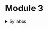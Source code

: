 # Module 3

<details>

<summary>Syllabus</summary>

**SELECTION AND ITERATION USING PYTHON**

* `if-else`, `elif`, `for` loop, `range`, `while` loop
* **Sequence data types in Python:**
  * List
  * Tuple
  * Set
  * Strings
  * Dictionary
* **Creating and using arrays in Python** (using `numpy` library)

**DECOMPOSITION AND MODULARIZATION**

* Problem decomposition as a strategy for solving complex problems
* Modularization
* Motivation for modularization
* Defining and using functions in Python
* Functions with multiple return values

**RECURSION**

* Recursion defined
* Reasons for using recursion
* The call stack
* Recursion and the stack
* Avoiding circularity in recursion
* **Sample problems:**
  * Finding the nth Fibonacci number
  * Greatest common divisor of two positive integers
  * Factorial of a positive integer
  * Adding two positive integers
  * Sum of digits of a positive number

(_Not to be limited to these exercises. More can be worked out if time permits_)

_The idea should be introduced and demonstrated using Merge Sort and the problem of returning the top three integers from a list of `n >= 3` integers as examples. (Not to be limited to these two exercises. More can be worked out if time permits)_

</details>

